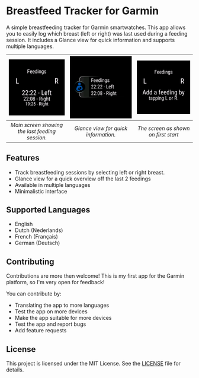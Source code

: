 # Breastfeed Tracker for Garmin

A simple breastfeeding tracker for Garmin smartwatches. This app allows you to easily log which breast (left or right) was last used during a feeding session. It includes a Glance view for quick information and supports multiple languages.

| ![Main Screen](doc/screenshots/feedings-view.png) | ![Glance View](doc/screenshots/glance-view.png) | ![Out of Box View](doc/screenshots/oob-view.png) |
|:-------------------------------------------------:|:----------------------------------------------:|:------------------------------------------------:|
| *Main screen showing the last feeding session.*   | *Glance view for quick information.*            | *The screen as shown on first start*             |

## Features

- Track breastfeeding sessions by selecting left or right breast.
- Glance view for a quick overview off the last 2 feedings
- Available in multiple languages
- Minimalistic interface

## Supported Languages

- English
- Dutch (Nederlands)
- French (Français)
- German (Deutsch)
  
## Contributing

Contributions are more then welcome! This is my first app for the Garmin platform, so I'm very open for feedback! 

You can contribute by:
- Translating the app to more languages
- Test the app on more devices
- Make the app suitable for more devices
- Test the app and report bugs
- Add feature requests

## License

This project is licensed under the MIT License. See the [LICENSE](LICENSE) file for details.
